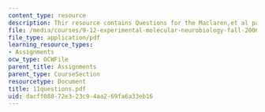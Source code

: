 ```yaml
---
content_type: resource
description: Thir resource contains Questions for the Maclaren,et al paper.
file: /media/courses/9-12-experimental-molecular-neurobiology-fall-2006/dacff08872e323c94aa269fa6a33eb16_11questions.pdf
file_type: application/pdf
learning_resource_types:
- Assignments
ocw_type: OCWFile
parent_title: Assignments
parent_type: CourseSection
resourcetype: Document
title: 11questions.pdf
uid: dacff088-72e3-23c9-4aa2-69fa6a33eb16
---
```

